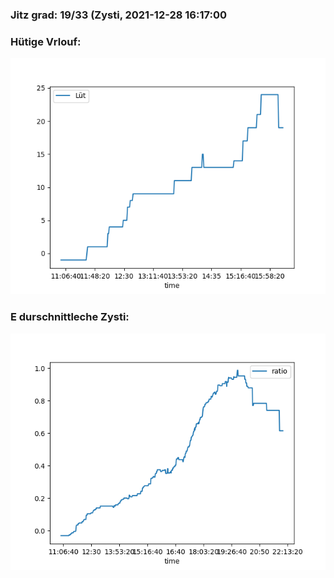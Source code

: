 ### Jitz grad: 19/33 (Zysti, 2021-12-28 16:17:00

### Hütige Vrlouf:
![Graph](Today.png)

### E durschnittleche Zysti:
![Graph](Zysti.png)
